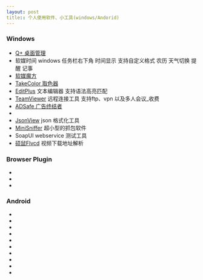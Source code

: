 ```yaml
---
layout: post
title:: 个人使用软件、小工具(windows/Andorid)
---
```


### Windows
- [Q+ 桌面管理](http://www.qplus.com/)
- 软媒时间  windows 任务栏右下角 时间显示 支持自定义格式 农历 天气切换 提醒 记事
- [软媒魔方](http://mofang.ruanmei.com/)
- [TakeColor 取色器](https://github.com/liuzheng9110/liuz.me/tree/master/soft_resource/)
- [EditPlus](https://github.com/liuzheng9110/liuz.me/tree/master/soft_resource/) 文本编辑器  支持语法高亮匹配 
- [TeamViewer](http://www.teamviewer.com/) 远程连接工具  支持ftp、vpn 以及多人会议_收费 
- [ADSafe 广告终结者](http://www.ad-safe.com)
- 
- [JsonView](https://github.com/liuzheng9110/liuz.me/tree/master/soft_resource/) json 格式化工具 
- [MiniSniffer](https://github.com/liuzheng9110/liuz.me/tree/master/soft_resource/) 超小型的抓包软件 
- SoapUI webservice 测试工具 
- [硕鼠Flvcd](http://www.flvcd.com) 视频下载地址解析 

### Browser Plugin
- 
- 
- 

### Android 
- 
- 
- 
- 
- 
- 
- 
- 
- 
- 




